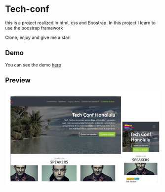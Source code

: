 # Tech-conf

this is a project realized in html, css and Boostrap. In this project I learn to use the boostrap framework

Clone, enjoy and give me a star!

## Demo
You can see the demo [here](https://camilovelandia.github.io/Tech-conf/)

## Preview
![](/preview.jpg)